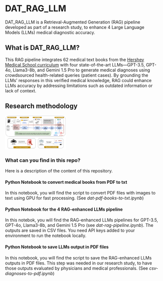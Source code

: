 # DAT_RAG_LLM
DAT_RAG_LLM is a Retrieval-Augmented Generation (RAG) pipeline developed as part of a research study, to enhance 4 Large Language Models (LLMs) medical diagnostic accuracy.

## What is DAT_RAG_LLM?
This RAG pipeline integrates 62 medical text books from the [Hershey Medical School curriculum](https://harrell.library.psu.edu/Textbook) with four state-of-the-art LLMs—GPT-3.5, GPT-4o, Llama3-8b, and Gemini 1.5 Pro to generate medical diagnoses using crowdsourced health-related queries (patient cases).
By grounding the LLMs' responses in this verified medical knowledge, RAG could enhance LLMs accuracy by addressing limitations such as outdated information or lack of context. 

## Research methodology
<img
  src="https://github.com/Bonam-M/DAT_RAG_LLM/blob/main/datrag-process.jpg"
  alt="DAT_RAG_LLM"
  title="RAG implementation for Diagnose-a-thon"
  style="display: inline-block; margin: 0 auto; max-width: 200px">  

### What can you find in this repo?
Here is a description of the content of this repository.

#### Python Notebook to convert medical books from PDF to txt
In this notebook, you will find the script to convert PDF files with images to text using GPU for fast processing.
(See _dat-pdf-books-to-txt.ipynb_)

#### Python Notebook for the 4 RAG-enhanced LLMs pipeline
In this notebok, you will find the RAG-enhanced LLMs pipelines for GPT-3.5, GPT-4o, Llama3-8b, and Gemini 1.5 Pro (see _dat-rag-pipeline.ipynb_). The outputs are saved in CSV files. 
You need API keys added to your environment to run the notebook locally.

#### Python Notebook to save LLMs output in PDF files
In this notebook, you will find the script to save the RAG-enhanced LLMs outputs in PDF files.
This step was needed in our research study, to have those outputs evaluated by physicians and medical professionals.
(See _csv-diagnoses-to-pdf.ipynb_)
